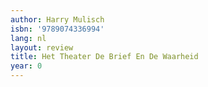 ```yaml
---
author: Harry Mulisch
isbn: '9789074336994'
lang: nl
layout: review
title: Het Theater De Brief En De Waarheid
year: 0
---
```


